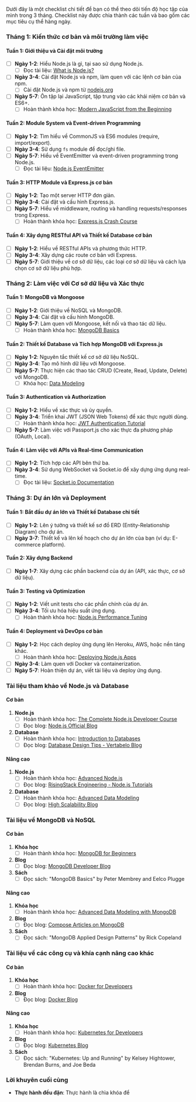 Dưới đây là một checklist chi tiết để bạn có thể theo dõi tiến độ học tập của mình trong 3 tháng. Checklist này được chia thành các tuần và bao gồm các mục tiêu cụ thể hàng ngày.

### Tháng 1: Kiến thức cơ bản và môi trường làm việc
#### Tuần 1: Giới thiệu và Cài đặt môi trường
- [ ] **Ngày 1-2**: Hiểu Node.js là gì, tại sao sử dụng Node.js.
  - [ ] Đọc tài liệu: [What is Node.js?](https://nodejs.org/en/about/)
- [ ] **Ngày 3-4**: Cài đặt Node.js và npm, làm quen với các lệnh cơ bản của npm.
  - [ ] Cài đặt Node.js và npm từ [nodejs.org](https://nodejs.org/en/download/)
- [ ] **Ngày 5-7**: Ôn tập lại JavaScript, tập trung vào các khái niệm cơ bản và ES6+.
  - [ ] Hoàn thành khóa học: [Modern JavaScript from the Beginning](https://www.udemy.com/course/modern-javascript-from-the-beginning/)

#### Tuần 2: Module System và Event-driven Programming
- [ ] **Ngày 1-2**: Tìm hiểu về CommonJS và ES6 modules (require, import/export).
- [ ] **Ngày 3-4**: Sử dụng `fs` module để đọc/ghi file.
- [ ] **Ngày 5-7**: Hiểu về EventEmitter và event-driven programming trong Node.js.
  - [ ] Đọc tài liệu: [Node.js EventEmitter](https://nodejs.org/api/events.html)

#### Tuần 3: HTTP Module và Express.js cơ bản
- [ ] **Ngày 1-2**: Tạo một server HTTP đơn giản.
- [ ] **Ngày 3-4**: Cài đặt và cấu hình Express.js.
- [ ] **Ngày 5-7**: Hiểu về middleware, routing và handling requests/responses trong Express.
  - [ ] Hoàn thành khóa học: [Express.js Crash Course](https://www.youtube.com/watch?v=L72fhGm1tfE)

#### Tuần 4: Xây dựng RESTful API và Thiết kế Database cơ bản
- [ ] **Ngày 1-2**: Hiểu về RESTful APIs và phương thức HTTP.
- [ ] **Ngày 3-4**: Xây dựng các route cơ bản với Express.
- [ ] **Ngày 5-7**: Giới thiệu về cơ sở dữ liệu, các loại cơ sở dữ liệu và cách lựa chọn cơ sở dữ liệu phù hợp.

### Tháng 2: Làm việc với Cơ sở dữ liệu và Xác thực
#### Tuần 1: MongoDB và Mongoose
- [ ] **Ngày 1-2**: Giới thiệu về NoSQL và MongoDB.
- [ ] **Ngày 3-4**: Cài đặt và cấu hình MongoDB.
- [ ] **Ngày 5-7**: Làm quen với Mongoose, kết nối và thao tác dữ liệu.
  - [ ] Hoàn thành khóa học: [MongoDB Basics](https://university.mongodb.com/courses/M001/about)

#### Tuần 2: Thiết kế Database và Tích hợp MongoDB với Express.js
- [ ] **Ngày 1-2**: Nguyên tắc thiết kế cơ sở dữ liệu NoSQL.
- [ ] **Ngày 3-4**: Tạo mô hình dữ liệu với Mongoose.
- [ ] **Ngày 5-7**: Thực hiện các thao tác CRUD (Create, Read, Update, Delete) với MongoDB.
  - [ ] Khóa học: [Data Modeling](https://www.mongodb.com/data-modeling)

#### Tuần 3: Authentication và Authorization
- [ ] **Ngày 1-2**: Hiểu về xác thực và ủy quyền.
- [ ] **Ngày 3-4**: Triển khai JWT (JSON Web Tokens) để xác thực người dùng.
  - [ ] Hoàn thành khóa học: [JWT Authentication Tutorial](https://www.youtube.com/watch?v=2jqok-WgelI)
- [ ] **Ngày 5-7**: Làm việc với Passport.js cho xác thực đa phương pháp (OAuth, Local).

#### Tuần 4: Làm việc với APIs và Real-time Communication
- [ ] **Ngày 1-2**: Tích hợp các API bên thứ ba.
- [ ] **Ngày 3-4**: Sử dụng WebSocket và Socket.io để xây dựng ứng dụng real-time.
  - [ ] Đọc tài liệu: [Socket.io Documentation](https://socket.io/docs/v4/)

### Tháng 3: Dự án lớn và Deployment
#### Tuần 1: Bắt đầu dự án lớn và Thiết kế Database chi tiết
- [ ] **Ngày 1-2**: Lên ý tưởng và thiết kế sơ đồ ERD (Entity-Relationship Diagram) cho dự án.
- [ ] **Ngày 3-7**: Thiết kế và lên kế hoạch cho dự án lớn của bạn (ví dụ: E-commerce platform).

#### Tuần 2: Xây dựng Backend
- [ ] **Ngày 1-7**: Xây dựng các phần backend của dự án (API, xác thực, cơ sở dữ liệu).

#### Tuần 3: Testing và Optimization
- [ ] **Ngày 1-2**: Viết unit tests cho các phần chính của dự án.
- [ ] **Ngày 3-4**: Tối ưu hóa hiệu suất ứng dụng.
  - [ ] Hoàn thành khóa học: [Node.js Performance Tuning](https://www.udemy.com/course/advanced-nodejs/)

#### Tuần 4: Deployment và DevOps cơ bản
- [ ] **Ngày 1-2**: Học cách deploy ứng dụng lên Heroku, AWS, hoặc nền tảng khác.
  - [ ] Hoàn thành khóa học: [Deploying Node.js Apps](https://www.udemy.com/course/deploying-nodejs-apps/)
- [ ] **Ngày 3-4**: Làm quen với Docker và containerization.
- [ ] **Ngày 5-7**: Hoàn thiện dự án, viết tài liệu và deploy ứng dụng.

### Tài liệu tham khảo về Node.js và Database
#### Cơ bản
1. **Node.js**
   - [ ] Hoàn thành khóa học: [The Complete Node.js Developer Course](https://www.udemy.com/course/the-complete-nodejs-developer-course-2/)
   - [ ] Đọc blog: [Node.js Official Blog](https://nodejs.org/en/blog/)

2. **Database**
   - [ ] Hoàn thành khóa học: [Introduction to Databases](https://www.coursera.org/learn/intro-to-databases)
   - [ ] Đọc blog: [Database Design Tips - Vertabelo Blog](https://www.vertabelo.com/blog/database-design/)

#### Nâng cao
1. **Node.js**
   - [ ] Hoàn thành khóa học: [Advanced Node.js](https://www.udemy.com/course/advanced-nodejs/)
   - [ ] Đọc blog: [RisingStack Engineering - Node.js Tutorials](https://blog.risingstack.com/)

2. **Database**
   - [ ] Hoàn thành khóa học: [Advanced Data Modeling](https://www.udemy.com/course/advanced-data-modeling/)
   - [ ] Đọc blog: [High Scalability Blog](http://highscalability.com/)

### Tài liệu về MongoDB và NoSQL
#### Cơ bản
1. **Khóa học**
   - [ ] Hoàn thành khóa học: [MongoDB for Beginners](https://university.mongodb.com/courses/M001/about)

2. **Blog**
   - [ ] Đọc blog: [MongoDB Developer Blog](https://www.mongodb.com/developer/)

3. **Sách**
   - [ ] Đọc sách: "MongoDB Basics" by Peter Membrey and Eelco Plugge

#### Nâng cao
1. **Khóa học**
   - [ ] Hoàn thành khóa học: [Advanced Data Modeling with MongoDB](https://university.mongodb.com/courses/M320/about)

2. **Blog**
   - [ ] Đọc blog: [Compose Articles on MongoDB](https://www.compose.com/articles/)

3. **Sách**
   - [ ] Đọc sách: "MongoDB Applied Design Patterns" by Rick Copeland

### Tài liệu về các công cụ và khía cạnh nâng cao khác
#### Cơ bản
1. **Khóa học**
   - [ ] Hoàn thành khóa học: [Docker for Developers](https://www.udemy.com/course/docker-for-developers/)

2. **Blog**
   - [ ] Đọc blog: [Docker Blog](https://www.docker.com/blog/)

#### Nâng cao
1. **Khóa học**
   - [ ] Hoàn thành khóa học: [Kubernetes for Developers](https://www.udemy.com/course/kubernetes-for-developers/)

2. **Blog**
   - [ ] Đọc blog: [Kubernetes Blog](https://kubernetes.io/blog/)

3. **Sách**
   - [ ] Đọc sách: "Kubernetes: Up and Running" by Kelsey Hightower, Brendan Burns, and Joe Beda

### Lời khuyên cuối cùng
- **Thực hành đều đặn**: Thực hành là chìa khóa để
